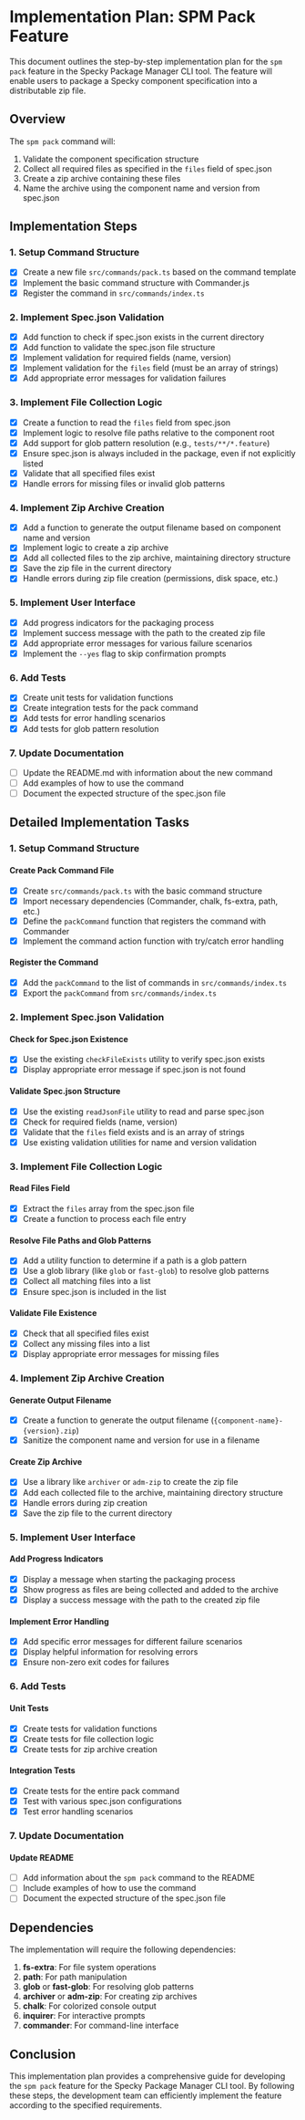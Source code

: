 # Implementation Plan: SPM Pack Feature

This document outlines the step-by-step implementation plan for the `spm pack` feature in the Specky Package Manager CLI tool. The feature will enable users to package a Specky component specification into a distributable zip file.

## Overview

The `spm pack` command will:
1. Validate the component specification structure
2. Collect all required files as specified in the `files` field of spec.json
3. Create a zip archive containing these files
4. Name the archive using the component name and version from spec.json

## Implementation Steps

### 1. Setup Command Structure

- [x] Create a new file `src/commands/pack.ts` based on the command template
- [x] Implement the basic command structure with Commander.js
- [x] Register the command in `src/commands/index.ts`

### 2. Implement Spec.json Validation

- [x] Add function to check if spec.json exists in the current directory
- [x] Add function to validate the spec.json file structure
- [x] Implement validation for required fields (name, version)
- [x] Implement validation for the `files` field (must be an array of strings)
- [x] Add appropriate error messages for validation failures

### 3. Implement File Collection Logic

- [x] Create a function to read the `files` field from spec.json
- [x] Implement logic to resolve file paths relative to the component root
- [x] Add support for glob pattern resolution (e.g., `tests/**/*.feature`)
- [x] Ensure spec.json is always included in the package, even if not explicitly listed
- [x] Validate that all specified files exist
- [x] Handle errors for missing files or invalid glob patterns

### 4. Implement Zip Archive Creation

- [x] Add a function to generate the output filename based on component name and version
- [x] Implement logic to create a zip archive
- [x] Add all collected files to the zip archive, maintaining directory structure
- [x] Save the zip file in the current directory
- [x] Handle errors during zip file creation (permissions, disk space, etc.)

### 5. Implement User Interface

- [x] Add progress indicators for the packaging process
- [x] Implement success message with the path to the created zip file
- [x] Add appropriate error messages for various failure scenarios
- [x] Implement the `--yes` flag to skip confirmation prompts

### 6. Add Tests

- [x] Create unit tests for validation functions
- [x] Create integration tests for the pack command
- [x] Add tests for error handling scenarios
- [x] Add tests for glob pattern resolution

### 7. Update Documentation

- [ ] Update the README.md with information about the new command
- [ ] Add examples of how to use the command
- [ ] Document the expected structure of the spec.json file

## Detailed Implementation Tasks

### 1. Setup Command Structure

#### Create Pack Command File

- [x] Create `src/commands/pack.ts` with the basic command structure
- [x] Import necessary dependencies (Commander, chalk, fs-extra, path, etc.)
- [x] Define the `packCommand` function that registers the command with Commander
- [x] Implement the command action function with try/catch error handling

#### Register the Command

- [x] Add the `packCommand` to the list of commands in `src/commands/index.ts`
- [x] Export the `packCommand` from `src/commands/index.ts`

### 2. Implement Spec.json Validation

#### Check for Spec.json Existence

- [x] Use the existing `checkFileExists` utility to verify spec.json exists
- [x] Display appropriate error message if spec.json is not found

#### Validate Spec.json Structure

- [x] Use the existing `readJsonFile` utility to read and parse spec.json
- [x] Check for required fields (name, version)
- [x] Validate that the `files` field exists and is an array of strings
- [x] Use existing validation utilities for name and version validation

### 3. Implement File Collection Logic

#### Read Files Field

- [x] Extract the `files` array from the spec.json file
- [x] Create a function to process each file entry

#### Resolve File Paths and Glob Patterns

- [x] Add a utility function to determine if a path is a glob pattern
- [x] Use a glob library (like `glob` or `fast-glob`) to resolve glob patterns
- [x] Collect all matching files into a list
- [x] Ensure spec.json is included in the list

#### Validate File Existence

- [x] Check that all specified files exist
- [x] Collect any missing files into a list
- [x] Display appropriate error messages for missing files

### 4. Implement Zip Archive Creation

#### Generate Output Filename

- [x] Create a function to generate the output filename (`{component-name}-{version}.zip`)
- [x] Sanitize the component name and version for use in a filename

#### Create Zip Archive

- [x] Use a library like `archiver` or `adm-zip` to create the zip file
- [x] Add each collected file to the archive, maintaining directory structure
- [x] Handle errors during zip creation
- [x] Save the zip file to the current directory

### 5. Implement User Interface

#### Add Progress Indicators

- [x] Display a message when starting the packaging process
- [x] Show progress as files are being collected and added to the archive
- [x] Display a success message with the path to the created zip file

#### Implement Error Handling

- [x] Add specific error messages for different failure scenarios
- [x] Display helpful information for resolving errors
- [x] Ensure non-zero exit codes for failures

### 6. Add Tests

#### Unit Tests

- [x] Create tests for validation functions
- [x] Create tests for file collection logic
- [x] Create tests for zip archive creation

#### Integration Tests

- [x] Create tests for the entire pack command
- [x] Test with various spec.json configurations
- [x] Test error handling scenarios

### 7. Update Documentation

#### Update README

- [ ] Add information about the `spm pack` command to the README
- [ ] Include examples of how to use the command
- [ ] Document the expected structure of the spec.json file

## Dependencies

The implementation will require the following dependencies:

1. **fs-extra**: For file system operations
2. **path**: For path manipulation
3. **glob** or **fast-glob**: For resolving glob patterns
4. **archiver** or **adm-zip**: For creating zip archives
5. **chalk**: For colorized console output
6. **inquirer**: For interactive prompts
7. **commander**: For command-line interface

## Conclusion

This implementation plan provides a comprehensive guide for developing the `spm pack` feature for the Specky Package Manager CLI tool. By following these steps, the development team can efficiently implement the feature according to the specified requirements.